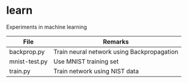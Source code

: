 # learn
Experiments in machine learning

| File  | Remarks |
|---------------|--------------------------------------------|
| backprop.py | Train neural network using Backpropagation |
| mnist-test.py | Use MNIST training set |
| train.py      | Train network using NIST data |
